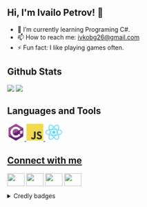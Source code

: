 ## Hi, I'm Ivailo Petrov! 👋

- 🌱 I’m currently learning Programing C#.
- 📫 How to reach me: ivkobg26@gmail.com
- ⚡ Fun fact: I like playing games often.
 
## Github Stats

<img src="https://github-readme-stats.vercel.app/api?username=IvailoPetrov06&theme=radical&show_icons=true">

<img src="https://github-readme-stats.vercel.app/api/top-langs/?username=IvailoPetrov06&show_icons=true&theme=radical">

## Languages and Tools
<p align="left"> <a href="https://raw.githubusercontent.com/devicons/devicon/1119b9f84c0290e0f0b38982099a2bd027a48bf1/icons/csharp/csharp-original.svg" target="_blank"> <img src="https://github.com/devicons/devicon/blob/master/icons/csharp/csharp-original.svg" alt="csharp" width="40" height="40"/> </a> <a href="https://raw.githubusercontent.com/devicons/devicon/1119b9f84c0290e0f0b38982099a2bd027a48bf1/icons/javascript/javascript-original.svg" target="_blank"> <img src="https://github.com/devicons/devicon/blob/master/icons/javascript/javascript-original.svg" alt="javascript" width="40" height="40"/> </a> <a href="https://www.cprogramming.com/" target="_blank"> <img src="https://github.com/devicons/devicon/blob/master/icons/react/react-original.svg" alt="react" width="40" height="40"/> </p>

 ## Connect with me
<p align="left">
<a href="https://github.com/IvailoPetrov06" target="blank"><img align="center" src="https://cdn.jsdelivr.net/npm/simple-icons@3.0.1/icons/twitter.svg" alt="" height="30" width="40" /></a>
<a href="https://github.com/IvailoPetrov06" target="blank"><img align="center" src="https://cdn.jsdelivr.net/npm/simple-icons@3.0.1/icons/linkedin.svg" alt="" height="30" width="40" /></a>
<a href="https://github.com/IvailoPetrov06" target="blank"><img align="center" src="https://cdn.jsdelivr.net/npm/simple-icons@3.0.1/icons/instagram.svg" alt="" height="30" width="40" /></a>
<a href="https://github.com/IvailoPetrov06" target="blank"><img align="center" src="https://cdn.jsdelivr.net/npm/simple-icons@3.0.1/icons/youtube.svg" alt="" height="30" width="40" /></a>
</p>

<details>
<summary>Credly badges</summary>
<a href ="https://www.credly.com/badges/bd1a7cf2-9929-4936-b1bb-13075f1c38bb/public_url">
<img align="left" alt="HTML&CSS" width="200px" src="https://images.credly.com/size/340x340/images/fce226c2-0f13-4e17-b60c-24fa6ffd88cb/Intro2IoT.png" ></a>
</details>
